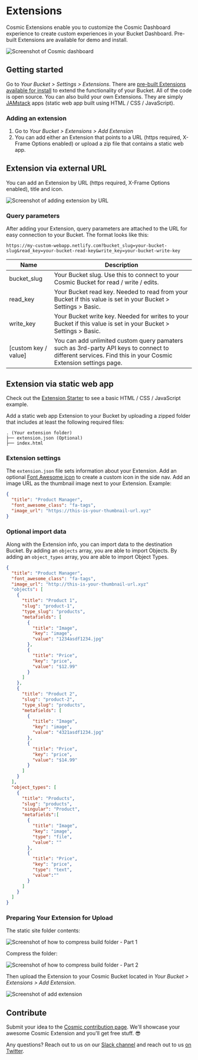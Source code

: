# Extensions

Cosmic Extensions enable you to customize the Cosmic Dashboard experience to create custom experiences in your Bucket Dashboard.
Pre-built Extensions are available for demo and install.

![Screenshot of Cosmic dashboard](https://web-assets.cosmicjs.com/images/docs/dashboard-screenshot.jpg)

## Getting started

Go to _Your Bucket > Settings > Extensions_. There are [pre-built Extensions available for install](https://cosmicjs.com/extensions) to extend the functionality of your Bucket. All of the code is open source. You can also build your own Extensions. They are simply [JAMstack](https://jamstack.org/) apps (static web app built using HTML / CSS / JavaScript).

### Adding an extension

1. Go to _Your Bucket > Extensions > Add Extension_
1. You can add either an Extension that points to a URL (https required, X-Frame Options enabled) or upload a zip file that contains a static web app.

## Extension via external URL

You can add an Extension by URL (https required, X-Frame Options enabled), title and icon.

![Screenshot of adding extension by URL](https://web-assets.cosmicjs.com/images/docs/add-extension-url.png)

### Query parameters

After adding your Extension, query parameters are attached to the URL for easy connection to your Bucket. The format looks like this:

```
https://my-custom-webapp.netlify.com?bucket_slug=your-bucket-slug&read_key=your-bucket-read-key&write_key=your-bucket-write-key
```

| Name                 | Description                                                                                                                                                   |
| -------------------- | ------------------------------------------------------------------------------------------------------------------------------------------------------------- |
| bucket_slug          | Your Bucket slug. Use this to connect to your Cosmic Bucket for read / write / edits.                                                                      |
| read_key             | Your Bucket read key. Needed to read from your Bucket if this value is set in your Bucket > Settings > Basic.                                                 |
| write_key            | Your Bucket write key. Needed for writes to your Bucket if this value is set in your Bucket > Settings > Basic.                                               |
| [custom key / value] | You can add unlimited custom query pamaters such as 3rd-party API keys to connect to different services. Find this in your Cosmic Extension settings page. |

## Extension via static web app

Check out the [Extension Starter](https://github.com/cosmicjs/extension-starter) to see a basic HTML / CSS / JavaScript example.

Add a static web app Extension to your Bucket by uploading a zipped folder that includes at least the following required files:

```
. (Your extension folder)
├── extension.json (Optional)
├── index.html
```

### Extension settings

The `extension.json` file sets information about your Extension. Add an optional [Font Awesome icon](http://fontawesome.io/icons/) to create a custom icon in the side nav. Add an image URL as the thumbnail image next to your Extension. Example:

```json
{
  "title": "Product Manager",
  "font_awesome_class": "fa-tags",
  "image_url": "https://this-is-your-thumbnail-url.xyz"
}
```

### Optional import data

Along with the Extension info, you can import data to the destination Bucket. By adding an `objects` array, you are able to import Objects. By adding an `object_types` array, you are able to import Object Types.

```json
{
  "title": "Product Manager",
  "font_awesome_class": "fa-tags",
  "image_url": "http://this-is-your-thumbnail-url.xyz"
  "objects": [
    {
      "title": "Product 1",
      "slug": "product-1",
      "type_slug": "products",
      "metafields": [
        {
          "title": "Image",
          "key": "image",
          "value": "1234asdf1234.jpg"
        },
        {
          "title": "Price",
          "key": "price",
          "value": "$12.99"
        }
      ]
    },
    {
      "title": "Product 2",
      "slug": "product-2",
      "type_slug": "products",
      "metafields": [
        {
          "title": "Image",
          "key": "image",
          "value": "4321asdf1234.jpg"
        },
        {
          "title": "Price",
          "key": "price",
          "value": "$14.99"
        }
      ]
    }
  ],
  "object_types": [
    {
      "title": "Products",
      "slug": "products",
      "singular": "Product",
      "metafields":[
        {
          "title": "Image",
          "key": "image",
          "type": "file",
          "value": ""
        },
        {
          "title": "Price",
          "key": "price",
          "type": "text",
          "value":""
        }
      ]
    }
  ]
}
```

### Preparing Your Extension for Upload

The static site folder contents:

![Screenshot of how to compress build folder - Part 1](https://web-assets.cosmicjs.com/images/docs/compress-1.png)

Compress the folder:

![Screenshot of how to compress build folder - Part 2](https://web-assets.cosmicjs.com/images/docs/compress-2.png)

Then upload the Extension to your Cosmic Bucket located in *Your Bucket > Extensions > Add Extension*.

![Screenshot of add extension](https://web-assets.cosmicjs.com/images/docs/add-extension-zip.png)

## Contribute

Submit your idea to the [Cosmic contribution page](https://cosmicjs.com/contribute). We'll showcase your awesome Cosmic Extension and you'll get free stuff. 😎

Any questions? Reach out to us on our [Slack channel](https://cosmicjs.com/community) and reach out to us [on Twitter](https://twitter.com/cosmicjs).
